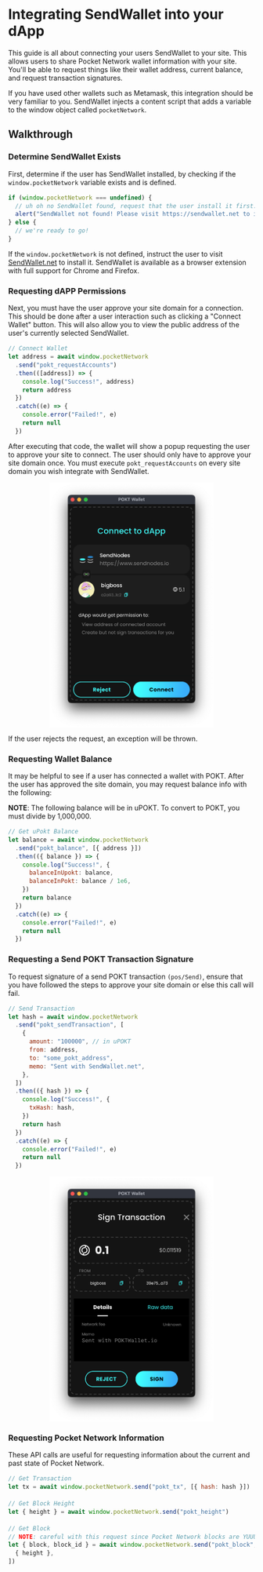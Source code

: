 # Integrating SendWallet into your dApp

This guide is all about connecting your users SendWallet to your site. This allows users to share Pocket Network wallet
information with your site. You'll be able to request things like their wallet address, current balance, and request transaction signatures.

If you have used other wallets such as Metamask, this integration should be very familiar to you. SendWallet injects a
content script that adds a variable to the window object called `pocketNetwork`.

## Walkthrough

### Determine SendWallet Exists

First, determine if the user has SendWallet installed, by checking if the `window.pocketNetwork` variable exists and is defined.

```js
if (window.pocketNetwork === undefined) {
  // uh oh no SendWallet found, request that the user install it first.
  alert("SendWallet not found! Please visit https://sendwallet.net to install")
} else {
  // we're ready to go!
}
```

If the `window.pocketNetwork` is not defined, instruct the user to visit [SendWallet.net](https://sendwallet.net/) to install it. SendWallet is available as a browser extension with full support for Chrome and Firefox.

### Requesting dAPP Permissions

Next, you must have the user approve your site domain for a connection. This should be done after a user interaction
such as clicking a "Connect Wallet" button. This will also allow you to view the public address of the user's currently
selected SendWallet.

```js
// Connect Wallet
let address = await window.pocketNetwork
  .send("pokt_requestAccounts")
  .then(([address]) => {
    console.log("Success!", address)
    return address
  })
  .catch((e) => {
    console.error("Failed!", e)
    return null
  })
```

After executing that code, the wallet will show a popup requesting the user to approve your site to connect. The user should only have to approve your site domain once. You must execute `pokt_requestAccounts` on every site domain you wish integrate with SendWallet.

<img src="./img/integration-connect-wallet.png" height=500 style="margin: 0 auto; display: block;">

If the user rejects the request, an exception will be thrown.

### Requesting Wallet Balance

It may be helpful to see if a user has connected a wallet with POKT. After the user has approved the site domain, you may
request balance info with the following:

**NOTE**: The following balance will be in uPOKT. To convert to POKT, you must divide by 1,000,000.

```js
// Get uPokt Balance
let balance = await window.pocketNetwork
  .send("pokt_balance", [{ address }])
  .then(({ balance }) => {
    console.log("Success!", {
      balanceInUpokt: balance,
      balanceInPokt: balance / 1e6,
    })
    return balance
  })
  .catch((e) => {
    console.error("Failed!", e)
    return null
  })
```

### Requesting a Send POKT Transaction Signature

To request signature of a send POKT transaction `(pos/Send)`, ensure that you have followed the steps to approve your
site domain or else this call will fail.

```js
// Send Transaction
let hash = await window.pocketNetwork
  .send("pokt_sendTransaction", [
    {
      amount: "100000", // in uPOKT
      from: address,
      to: "some_pokt_address",
      memo: "Sent with SendWallet.net",
    },
  ])
  .then(({ hash }) => {
    console.log("Success!", {
      txHash: hash,
    })
    return hash
  })
  .catch((e) => {
    console.error("Failed!", e)
    return null
  })
```

<img src="./img/integration-sign-transaction.png" height=500 style="margin: 0 auto; display: block;">

### Requesting Pocket Network Information

These API calls are useful for requesting information about the current and past state of Pocket Network.

```js
// Get Transaction
let tx = await window.pocketNetwork.send("pokt_tx", [{ hash: hash }])

// Get Block Height
let { height } = await window.pocketNetwork.send("pokt_height")

// Get Block
// NOTE: careful with this request since Pocket Network blocks are YUUUUGGGE and will use a lot of the user's PC resources (CPU/Network/etc.
let { block, block_id } = await window.pocketNetwork.send("pokt_block", [
  { height },
])
```
